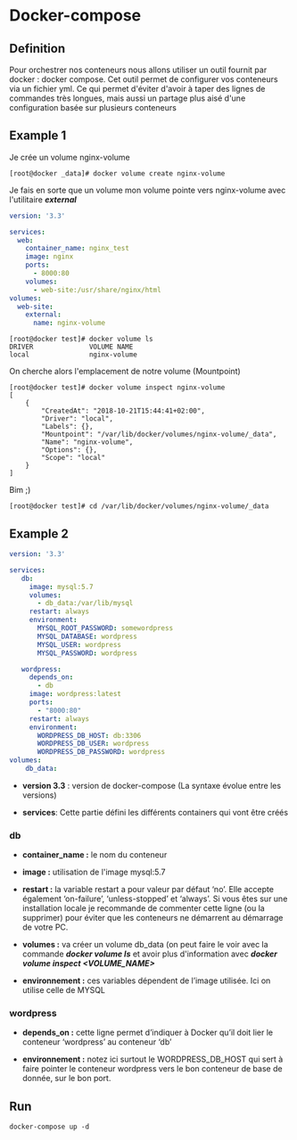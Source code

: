 # Docker-compose

## Definition

Pour orchestrer nos conteneurs nous allons utiliser un outil fournit par docker : docker compose. Cet outil permet de configurer vos conteneurs via un fichier yml. Ce qui permet d'éviter d'avoir à taper des lignes de commandes très longues, mais aussi un partage plus aisé d'une configuration basée sur plusieurs conteneurs

## Example 1

Je crée un volume nginx-volume
```
[root@docker _data]# docker volume create nginx-volume
```

Je fais en sorte que un volume mon volume pointe vers nginx-volume avec l'utilitaire ***external***
```yaml
version: '3.3'

services:
  web:
    container_name: nginx_test
    image: nginx
    ports:
      - 8000:80
    volumes: 
      - web-site:/usr/share/nginx/html
volumes: 
  web-site:
    external:
      name: nginx-volume
```

```
[root@docker test]# docker volume ls
DRIVER              VOLUME NAME
local               nginx-volume
```

On cherche alors l'emplacement de notre volume (Mountpoint)
```
[root@docker test]# docker volume inspect nginx-volume
[
    {
        "CreatedAt": "2018-10-21T15:44:41+02:00",
        "Driver": "local",
        "Labels": {},
        "Mountpoint": "/var/lib/docker/volumes/nginx-volume/_data",
        "Name": "nginx-volume",
        "Options": {},
        "Scope": "local"
    }
]
```

Bim ;)
```
[root@docker test]# cd /var/lib/docker/volumes/nginx-volume/_data
```


## Example 2

```yaml
version: '3.3'

services:
   db:
     image: mysql:5.7
     volumes:
       - db_data:/var/lib/mysql
     restart: always
     environment:
       MYSQL_ROOT_PASSWORD: somewordpress
       MYSQL_DATABASE: wordpress
       MYSQL_USER: wordpress
       MYSQL_PASSWORD: wordpress

   wordpress:
     depends_on:
       - db
     image: wordpress:latest
     ports:
       - "8000:80"
     restart: always
     environment:
       WORDPRESS_DB_HOST: db:3306
       WORDPRESS_DB_USER: wordpress
       WORDPRESS_DB_PASSWORD: wordpress
volumes:
    db_data:
  ```

- **version 3.3** : version de docker-compose (La syntaxe évolue entre les versions)

- **services**: Cette partie défini les différents containers qui vont être créés

### db

- **container_name :** le nom du conteneur

- **image :** utilisation de l'image mysql:5.7

- **restart :** la variable restart a pour valeur par défaut ‘no’. Elle accepte également ‘on-failure’, ‘unless-stopped’ et ‘always’. Si vous êtes sur une installation locale je recommande de commenter cette ligne (ou la supprimer) pour éviter que les conteneurs ne démarrent au démarrage de votre PC.

- **volumes :** va créer un volume db_data (on peut faire le voir avec la commande ***docker volume ls*** et avoir plus d'information avec ***docker volume inspect <VOLUME_NAME>***

- **environnement :** ces variables dépendent de l’image utilisée. Ici on utilise celle de MYSQL


### wordpress
- **depends_on :** cette ligne permet d’indiquer à Docker qu’il doit lier le conteneur ‘wordpress’ au conteneur ‘db’

- **environnement :** notez ici surtout le WORDPRESS_DB_HOST qui sert à faire pointer le conteneur wordpress vers le bon conteneur de base de donnée, sur le bon port.


## Run
```
docker-compose up -d
```

